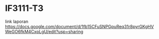# IF3111-T3

link laporan
https://docs.google.com/document/d/1fb15CFuSNPGpuReq31r8pyrGKgHVWeGO6fkM4CxpLgU/edit?usp=sharing
